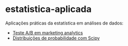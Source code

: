 # estatistica-aplicada
Aplicações práticas da estatística em análises de dados:

- <a href="https://github.com/cwaltrick/estatistica-aplicada/blob/main/Teste_A_B_Marketing_Analytics.ipynb">Teste A/B em marketing analytics</a>
- <a href="https://github.com/cwaltrick/estatistica-aplicada/blob/main/distribuicoes_de_probabilidade.ipynb">Distribuições de probabilidade com Scipy</a>
